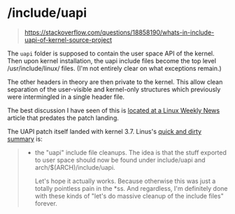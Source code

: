 # /include/uapi

> https://stackoverflow.com/questions/18858190/whats-in-include-uapi-of-kernel-source-project



The `uapi` folder is supposed to contain the user space API of the kernel. Then upon kernel installation, the uapi include files become the top level /usr/include/linux/ files. (I'm not entirely clear on what exceptions remain.)

The other headers in theory are then private to the kernel. This allow clean separation of the user-visible and kernel-only structures which previously were intermingled in a single header file.

The best discussion I have seen of this is [located at a Linux Weekly News](http://lwn.net/Articles/507794/) article that predates the patch landing.

The UAPI patch itself landed with kernel 3.7. Linus's [quick and dirty summary](http://lwn.net/Articles/519762/) is:

> - the "uapi" include file cleanups. The idea is that the stuff exported to user space should now be found under include/uapi and arch/$(ARCH)/include/uapi.
>
>   Let's hope it actually works. Because otherwise this was just a totally pointless pain in the *ss. And regardless, I'm definitely done with these kinds of "let's do massive cleanup of the include files" forever.
